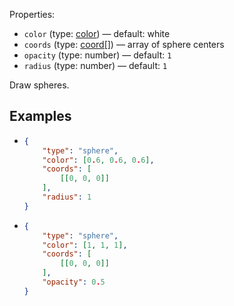 Properties:
- `color` (type: [color](/mathics-threejs-backend/types/color)) — default: white
- `coords` (type: [coord[]](/mathics-threejs-backend/types/coord)) — array of sphere centers
- `opacity` (type: number) — default: `1`
- `radius` (type: number) — default: `1`

Draw spheres.

## Examples
- ```json
  {
      "type": "sphere",
      "color": [0.6, 0.6, 0.6],
      "coords": [
          [[0, 0, 0]]
      ],
      "radius": 1
  }
  ```
  <div class='center' id='graphics-container'></div>
  <script>
      drawGraphics3d(
          document.getElementById('graphics-container'),
          {
              elements: [
                  {
                      type: 'sphere',
                      color: [0.6, 0.6, 0.6],
                      coords: [
                          [[0, 0, 0]]
                      ],
                      radius: 1
                  }
              ],
              lighting: [
                  {
                      type: 'ambient',
                      color: [0.3, 0.2, 0.4]
                  }
              ],
              viewpoint: [1.3, -2.4, 2]
          }
      );
  </script>
- ```json
  {
      "type": "sphere",
      "color": [1, 1, 1],
      "coords": [
          [[0, 0, 0]]
      ],
      "opacity": 0.5
  }
  ```
  <div class='center' id='graphics-container-2'></div>
  <script>
      drawGraphics3d(
          document.getElementById('graphics-container-2'),
          {
              elements: [
                  {
                      type: 'sphere',
                      color: [1, 1, 1],
                      coords: [
                          [[0, 0, 0]]
                      ],
                      opacity: 0.5
                  }
              ],
              lighting: [
                  {
                      type: 'ambient',
                      color: [0.3, 0.2, 0.4]
                  },
                  {
                      type: 'directional',
                      color: [0.8, 0, 0],
                      coords: [[2, 0, 2]]
                  },
                  {
                      type: 'directional',
                      color: [0, 0.8, 0],
                      coords: [[2, 2, 2]]
                  },
                  {
                      type: 'directional',
                      color: [0, 0, 0.8],
                      coords: [[0, 2, 2]]
                  }
              ],
              viewpoint: [1.3, -2.4, 2]
          }
      );
  </script>
